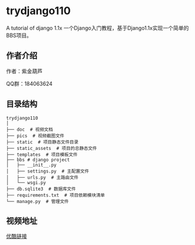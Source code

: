 # trydjango110

A tutorial of django 1.1x
一个Django入门教程，基于Django1.1x实现一个简单的BBS项目。

## 作者介绍

作者：紫金葫芦

QQ群：184063624

## 目录结构
    trydjango110
    │
    ├── doc  # 视频文档
    ├── pics  # 视频截图文件
    ├── static  # 项目静态文件目录
    ├── static_assets  # 项目的总静态文件
    ├── templates  # 项目模板文件
    ├── bbs # django project
    │   ├── __init__.py
    │   ├── settings.py  # 主配置文件
    │   ├── urls.py  # 主路由文件
    │   └── wsgi.py
    ├── db.sqlite3  # 数据库文件
    ├── requirements.txt  # 项目依赖模块清单
    └── manage.py  # 管理文件
    
## 视频地址
[优酷链接](http://list.youku.com/albumlist/show/id_28961906)